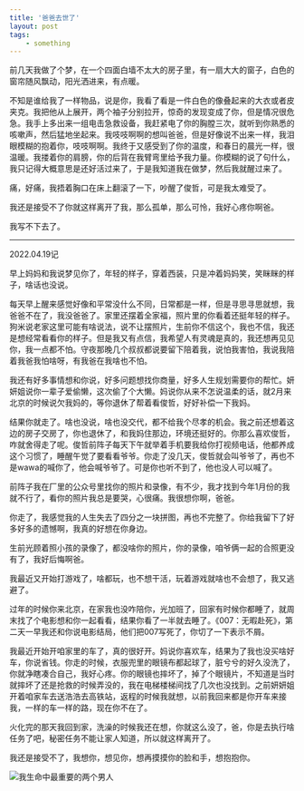 ```yaml
---
title: '爸爸去世了'
layout: post
tags:
    - something
---
```


前几天我做了个梦，在一个四面白墙不太大的房子里，有一扇大大的窗子，白色的窗帘随风飘动，阳光洒进来，有点暖。

不知是谁给我了一样物品，说是你，我看了看是一件白色的像叠起来的大衣或者皮夹克。我把他从上展开，两个袖子分别拉开，惊奇的发现变成了你，但是情况很危急。我手上多出来一组电击急救设备，我赶紧电了你的胸膛三次，就听到你熟悉的咳嗽声，然后猛地坐起来。我吱吱啊啊的想叫爸爸，但是好像说不出来一样，我泪眼模糊的抱着你，吱吱啊啊。我终于又感受到了你的温度，和春日的晨光一样，很温暖。我搂着你的肩膀，你的后背在我臂弯里给予我力量。你模糊的说了句什么，我只记得大概意思是还好活过来了，于是我知道我在做梦，然后我就醒过来了。

痛，好痛，我捂着胸口在床上翻滚了一下，吵醒了俊哲，可是我太难受了。

我还是接受不了你就这样离开了我，那么孤单，那么可怜，我好心疼你啊爸。

我写不下去了。

--------------

2022.04.19记

早上妈妈和我说梦见你了，年轻的样子，穿着西装，只是冲着妈妈笑，笑眯眯的样子，啥话也没说。

每天早上醒来感觉好像和平常没什么不同，日常都是一样，但是寻思寻思就想，我爸爸不在了，我没爸爸了。家里还摆着全家福，照片里的你看着还挺年轻的样子。狗米说老家这里可能有啥说法，说不让摆照片，生前你不信这个，我也不信，我还是想经常看看你的样子。但是我又有点信，我希望人有灵魂是真的，我还想再见见你，我一点都不怕。守夜那晚几个叔叔都说要留下陪着我，说怕我害怕，我说我陪着我爸我怕啥呀，有我爸在我啥也不怕。

我还有好多事情想和你说，好多问题想找你商量，好多人生规划需要你的帮忙。妍妍姐说你一辈子爱偷懒，这次偷了个大懒。妈说你从来不怎说温柔的话，就2月来北京的时候说欠我妈的，等你退休了帮着看俊哲，好好补偿一下我妈。

结果你就走了。啥也没说，啥也没交代，都不给我个尽孝的机会。我之前还想着这边的房子交房了，你也退休了，和我妈住那边，环境还挺好的。你那么喜欢俊哲，咋就舍得走了呢。俊哲前阵子每天下午就举着手机要我给你打视频电话，他都养成这个习惯了，睡醒午觉了要看看爷爷。你走了没几天，俊哲就会叫爷爷了，再也不是wawa的喊你了，他会喊爷爷了。可是你也听不到了，他也没人可以喊了。

前阵子我在厂里的公众号里找你的照片和录像，有不少，我才找到今年1月份的我就不行了，看你的照片我总是要哭，心很痛。我很想你啊，爸爸。

你走了，我感觉我的人生失去了四分之一块拼图，再也不完整了。你给我留下了好多好多的遗憾啊，我真的好想在你身边。

生前光顾着照小孩的录像了，都没啥你的照片，你的录像，咱爷俩一起的合照更没有了，我好后悔啊爸。

我最近又开始打游戏了，啥都玩，也不想干活，玩着游戏就啥也不会想了，我又逃避了。

过年的时候你来北京，在家我也没咋陪你，光加班了，回家有时候你都睡了，就周末找了个电影想和你一起看看，结果你看了一半就去睡了。《007：无暇赴死》，第二天一早我还和你说电影结局，他们把007写死了，你切了一下表示不屑。

我最近开始开咱家里的车了，真的很好开。妈说你喜欢车，结果为了我也没买啥好车，你说省钱。你走的时候，衣服兜里的眼镜布都起球了，脏兮兮的好久没洗了，你就净瞎凑合自己，我好心疼。你的眼镜也摔坏了，掉了个眼镜片，不知道是当时就摔坏了还是抢救的时候弄没的，我在电梯楼梯间找了几次也没找到。之前妍妍姐开着咱家车去送浩浩去高铁站，返程的时候我就想，以前我回来都是你开车来接我，一样的车一样的路，现在你不在了。

火化完的那天我回到家，洗澡的时候我还在想，你就这么没了，爸，你是去执行啥任务了吧，秘密任务不能让家人知道，所以就这样离开了。

我还是接受不了，我想你，想见你，想再摸摸你的脸和手，想抱抱你。


![我生命中最重要的两个男人](/files/2022/my_father_and_my_son.jpg)